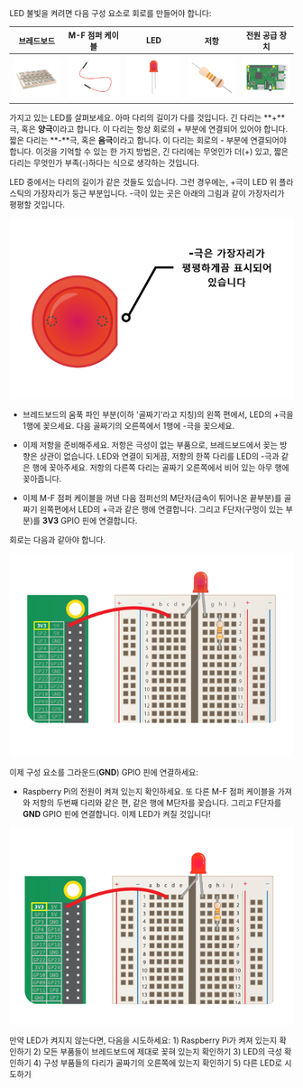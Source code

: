 LED 불빛을 켜려면 다음 구성 요소로 회로를 만들어야 합니다:

| 브레드보드                           | M-F 점퍼 케이블                         | LED                    | 저항                         | 전원 공급 장치                                |
| ------------------------------- | ---------------------------------- | ---------------------- | -------------------------- | --------------------------------------- |
| ![브레드보드](images/breadboard.png) | ![M-F 점퍼 케이블](images/mfjumper.png) | ![LED](images/led.png) | ![저항](images/resistor.png) | ![Raspberry Pi](images/raspberrypi.png) |

가지고 있는 LED를 살펴보세요. 아마 다리의 길이가 다를 것입니다. 긴 다리는 **+**극, 혹은 **양극**이라고 합니다. 이 다리는 항상 회로의 + 부분에 연결되어 있어야 합니다. 짧은 다리는 **-**극, 혹은 **음극**이라고 합니다. 이 다리는 회로의 - 부분에 연결되어야 합니다. 이것을 기억할 수 있는 한 가지 방법은, 긴 다리에는 무엇인가 더(+) 있고, 짧은 다리는 무엇인가 부족(-)하다는 식으로 생각하는 것입니다.

LED 중에서는 다리의 길이가 같은 것들도 있습니다. 그런 경우에는, +극이 LED 위 플라스틱의 가장자리가 둥근 부분입니다. -극이 있는 곳은 아래의 그림과 같이 가장자리가 평평할 것입니다.

![LED (확대)](images/LEDcloseup.png)

+ 브레드보드의 움푹 파인 부분(이하 '골짜기'라고 지칭)의 왼쪽 편에서, LED의 +극을 1행에 꽂으세요. 다음 골짜기의 오른쪽에서 1행에 -극을 꽂으세요.

+ 이제 저항을 준비해주세요. 저항은 극성이 없는 부품으로, 브레드보드에서 꽂는 방향은 상관이 없습니다. LED와 연결이 되게끔, 저항의 한쪽 다리를 LED의 -극과 같은 행에 꽂아주세요. 저항의 다른쪽 다리는 골짜기 오른쪽에서 비어 있는 아무 행에 꽂아줍니다.

+ 이제 M-F 점퍼 케이블을 꺼낸 다음 점퍼선의 M단자(금속이 튀어나온 끝부분)를 골짜기 왼쪽편에서 LED의 +극과 같은 행에 연결합니다. 그리고 F단자(구멍이 있는 부분)를 **3V3** GPIO 핀에 연결합니다.

회로는 다음과 같아야 합니다.

![그라운드가 없는 회로](images/ground-missing.png)

이제 구성 요소를 그라운드(**GND**) GPIO 핀에 연결하세요:

+ Raspberry Pi의 전원이 켜져 있는지 확인하세요. 또 다른 M-F 점퍼 케이블을 가져와 저항의 두번째 다리와 같은 편, 같은 행에 M단자를 꽂습니다. 그리고 F단자를 **GND** GPIO 핀에 연결합니다. 이제 LED가 켜질 것입니다!

![회로의 전류 흐름도](images/circuit-current-flow.gif)

만약 LED가 켜지지 않는다면, 다음을 시도하세요: 1) Raspberry Pi가 켜져 있는지 확인하기 2) 모든 부품들이 브레드보드에 제대로 꽂혀 있는지 확인하기 3) LED의 극성 확인하기 4) 구성 부품들의 다리가 골짜기의 오른쪽에 있는지 확인하기 5) 다른 LED로 시도하기
